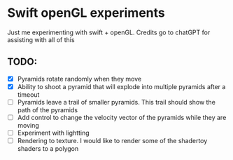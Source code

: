 # Swift openGL experiments
Just me experimenting with swift + openGL. Credits go to chatGPT for assisting with all of this

## TODO:
- [x] Pyramids rotate randomly when they move
- [x] Ability to shoot a pyramid that will explode into multiple pyramids after a timeout
- [ ] Pyramids leave a trail of smaller pyramids. This trail should show the path of the pyramids
- [ ] Add control to change the velocity vector of the pyramids while they are moving
- [ ] Experiment with lightting
- [ ] Rendering to texture. I would like to render some of the shadertoy shaders to a polygon
